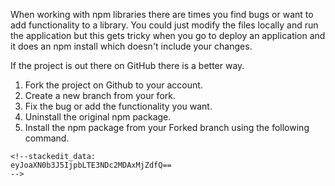 When working with npm libraries there are times you find bugs or want to add functionality to a library.  You could just modify the files locally and run the application but this gets tricky when you go to deploy an application and it does an npm install which doesn't include your changes.

If the project is out there on GitHub there is a better way.

1. Fork the project on Github to your account.
2. Create a new branch from your fork.
3. Fix the bug or add the functionality you want.
4. Uninstall the original npm package.
5. Install the npm package from your Forked branch using the following command.

```npm install --save <yourgithubuser>/<project-name>#<branch-
<!--stackedit_data:
eyJoaXN0b3J5IjpbLTE3NDc2MDAxMjZdfQ==
-->